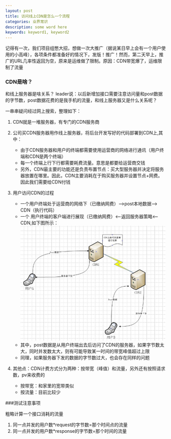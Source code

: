 ```yaml
---
layout: post
title: 访问线上CDN是怎么一个流程
categories: 业界常识
description: some word here
keywords: keyword1, keyword2
---
```


记得有一次，我们项目组憋大招，想做一次大推广（据说某日早上会有一个用户使用的小高峰），各项条件都准备好的情况下，发版！推广！然而，第二天早上，推广的URL几率性返回为空，原来是运维做了限制。原因：CDN带宽爆了，运维限制了流量

### CDN是啥？

和线上服务器是啥关系？
leader说：以后新增加接口需要注意访问量和post数据的字节数，post数据花费的是我手机的流量，和线上服务器又是什么关系呢？

一串串疑问经过网上搜索，整理如下：

1. CDN就是一堆服务器，有专门的CDN服务商
2. 公司买CDN服务器用作线上服务器，将后台开发写好的代码部署到CDN上,其中：  
    - 由于CDN服务器和用户的终端都需要使用运营商的网络进行通讯（用户终端和CDN是两个终端）  
    - 每一个终端上行下行都需要耗费流量。意思是都要给运营商交钱  
    - 另外，CDN最主要的功能还是负责布置节点：买大型服务器并决定将服务器放置在哪里。因此，CDN主要消耗在于购买服务器并设置节点+网费。因此我们需要给CDN付钱  


3. 用户访问CDN的过程  
    - 一个用户终端处于运营商的网络下（已缴纳网费）——>post本地数据——> CDN（执行代码）  
    - 一个 用户终端的客户端进行展现（已缴纳网费）<——返回服务器策略<—— CDN,如下图所示：  
![2015-9-16](/images/2015-9-16.png)      
    - 其中，post数据是从用户终端出去后访问了CDN的服务器，如果字节数太大，同时并发数太大，则有可能导致某一时间的带宽峰值超过上限  
    - 同理，如果服务器下发的数据的字节数过大，也会存在同样的问题
4. 其他点：CDN计费方式分为两种：按带宽（峰值）和流量，另外还有按照请求数，pv来收费的  

    - 按带宽：和家里的宽带类似  
    - 按流量：目前比较少  
 
###测试注意事项  

粗略计算一个接口消耗的流量
  
1. 同一点并发的用户数\*request的字节数=那个时间点的流量  
2. 同一点并发的用户数\*response的字节数=那个时间的流量  

